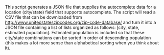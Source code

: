 This script generates a JSON file that supplies the autocomplete data for a location (city/state)
field that supports autocomplete. The script will read a CSV file that can be downloaded from
http://www.unitedstateszipcodes.org/zip-code-database/ and turn it into a JSON file containing
a list of lists organized as follows: [city, state, estimated population]. Estimated population
is included so that these city/state combinations can be sorted in order of descending
population (this makes a lot more sense than alphabetical sorting when you think about it).